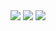 <img src="https://apceuclidapp2.in2p3.fr/sonar/api/badges/measure?key=EL_ImageLib-EL_ImageLib&metric=coverage"/>
<img src="http://codeen.euclid-ec.org/jenkins/buildStatus/icon?job=EL_ImageLib_dev"/>
<a href="https://apceuclidapp2.in2p3.fr/sonar/dashboard/index/EL_ImageLib-EL_ImageLib"><img src="https://apceuclidapp2.in2p3.fr/sonar/api/badges/gate?key=EL_ImageLib-EL_ImageLib"/></a>
